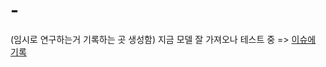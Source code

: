 # -
(임시로 연구하는거 기록하는 곳 생성함) 지금 모델 잘 가져오나 테스트 중 => [이슈에 기록](https://github.com/Prize-Three/-/issues?q=is%3Aissue+is%3Aclosed)
